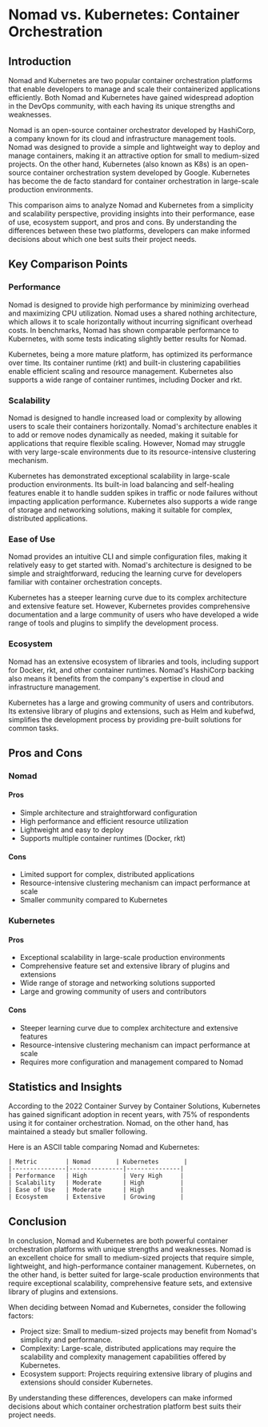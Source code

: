 # Nomad vs. Kubernetes: Container Orchestration
## Introduction
Nomad and Kubernetes are two popular container orchestration platforms that enable developers to manage and scale their containerized applications efficiently. Both Nomad and Kubernetes have gained widespread adoption in the DevOps community, with each having its unique strengths and weaknesses.

Nomad is an open-source container orchestrator developed by HashiCorp, a company known for its cloud and infrastructure management tools. Nomad was designed to provide a simple and lightweight way to deploy and manage containers, making it an attractive option for small to medium-sized projects. On the other hand, Kubernetes (also known as K8s) is an open-source container orchestration system developed by Google. Kubernetes has become the de facto standard for container orchestration in large-scale production environments.

This comparison aims to analyze Nomad and Kubernetes from a simplicity and scalability perspective, providing insights into their performance, ease of use, ecosystem support, and pros and cons. By understanding the differences between these two platforms, developers can make informed decisions about which one best suits their project needs.

## Key Comparison Points
### Performance
Nomad is designed to provide high performance by minimizing overhead and maximizing CPU utilization. Nomad uses a shared nothing architecture, which allows it to scale horizontally without incurring significant overhead costs. In benchmarks, Nomad has shown comparable performance to Kubernetes, with some tests indicating slightly better results for Nomad.

Kubernetes, being a more mature platform, has optimized its performance over time. Its container runtime (rkt) and built-in clustering capabilities enable efficient scaling and resource management. Kubernetes also supports a wide range of container runtimes, including Docker and rkt.

### Scalability
Nomad is designed to handle increased load or complexity by allowing users to scale their containers horizontally. Nomad's architecture enables it to add or remove nodes dynamically as needed, making it suitable for applications that require flexible scaling. However, Nomad may struggle with very large-scale environments due to its resource-intensive clustering mechanism.

Kubernetes has demonstrated exceptional scalability in large-scale production environments. Its built-in load balancing and self-healing features enable it to handle sudden spikes in traffic or node failures without impacting application performance. Kubernetes also supports a wide range of storage and networking solutions, making it suitable for complex, distributed applications.

### Ease of Use
Nomad provides an intuitive CLI and simple configuration files, making it relatively easy to get started with. Nomad's architecture is designed to be simple and straightforward, reducing the learning curve for developers familiar with container orchestration concepts.

Kubernetes has a steeper learning curve due to its complex architecture and extensive feature set. However, Kubernetes provides comprehensive documentation and a large community of users who have developed a wide range of tools and plugins to simplify the development process.

### Ecosystem
Nomad has an extensive ecosystem of libraries and tools, including support for Docker, rkt, and other container runtimes. Nomad's HashiCorp backing also means it benefits from the company's expertise in cloud and infrastructure management.

Kubernetes has a large and growing community of users and contributors. Its extensive library of plugins and extensions, such as Helm and kubefwd, simplifies the development process by providing pre-built solutions for common tasks.

## Pros and Cons
### Nomad
#### Pros

* Simple architecture and straightforward configuration
* High performance and efficient resource utilization
* Lightweight and easy to deploy
* Supports multiple container runtimes (Docker, rkt)

#### Cons

* Limited support for complex, distributed applications
* Resource-intensive clustering mechanism can impact performance at scale
* Smaller community compared to Kubernetes

### Kubernetes
#### Pros

* Exceptional scalability in large-scale production environments
* Comprehensive feature set and extensive library of plugins and extensions
* Wide range of storage and networking solutions supported
* Large and growing community of users and contributors

#### Cons

* Steeper learning curve due to complex architecture and extensive features
* Resource-intensive clustering mechanism can impact performance at scale
* Requires more configuration and management compared to Nomad

## Statistics and Insights
According to the 2022 Container Survey by Container Solutions, Kubernetes has gained significant adoption in recent years, with 75% of respondents using it for container orchestration. Nomad, on the other hand, has maintained a steady but smaller following.

Here is an ASCII table comparing Nomad and Kubernetes:
```
| Metric        | Nomad       | Kubernetes       |
|---------------|---------------|---------------|
| Performance   | High          | Very High     |
| Scalability   | Moderate      | High          |
| Ease of Use   | Moderate      | High          |
| Ecosystem     | Extensive     | Growing       |
```

## Conclusion
In conclusion, Nomad and Kubernetes are both powerful container orchestration platforms with unique strengths and weaknesses. Nomad is an excellent choice for small to medium-sized projects that require simple, lightweight, and high-performance container management. Kubernetes, on the other hand, is better suited for large-scale production environments that require exceptional scalability, comprehensive feature sets, and extensive library of plugins and extensions.

When deciding between Nomad and Kubernetes, consider the following factors:

* Project size: Small to medium-sized projects may benefit from Nomad's simplicity and performance.
* Complexity: Large-scale, distributed applications may require the scalability and complexity management capabilities offered by Kubernetes.
* Ecosystem support: Projects requiring extensive library of plugins and extensions should consider Kubernetes.

By understanding these differences, developers can make informed decisions about which container orchestration platform best suits their project needs.